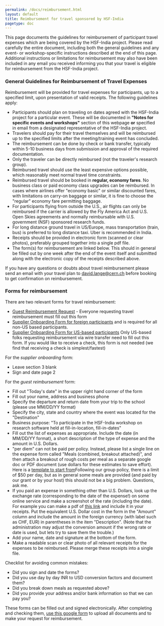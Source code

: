```yaml
---
permalink: /docs/reimbursement.html
layout: default
title: Reimbursement for travel sponsored by HSF-India
pagetype: doc
---
```

  This page documents the guidelines for reimbursement of participant travel
expenses which are being covered by the HSF-India project. Please read
carefully the entire document, including both the general guidelines and
any event- or workshop-specific instructions described at the end of this
page. Additional instructions or limitations for reimbursement may also have
been included in any email you received informing you that your travel is
eligible for reimbursement from the HSF-India project.

### General Guidelines for Reimbursement of Travel Expenses

  Reimbursement will be provided for travel expenses for participants, up to a specified limit, upon presentation of valid receipts. The following guidelines apply:

  * Participants should plan on traveling on dates agreed with the HSF-India project for a particular event. These will be documented in **"Notes for specific events and workshops"** section of this webpage **or** specified in email from a designated representative of the HSF-India project.
  * Travelers should pay for their travel themselves and will be reimbursed up to the specified limits after the meeting/training event has concluded.
  * The reimbursement can be done by check or bank transfer, typically within 5-10 business days from submission and approval of the required documentation.
  * Only the traveler can be directly reimbursed (not the traveler's research group).
  * Reimbursed travel should use the least expensive options possible, which reasonably meet normal travel time constraints.
  * Reimbursed travel should be booked in **regular, economy fares**. No business class or paid economy class upgrades can be reimbursed. In cases where airlines offer "economy basic" or similar discounted fares, with limitations on carry-on baggage or similar, it is fine to choose the "regular" economy fare permitting baggage.
  * For participants flying from outside the U.S., air flights can only be reimbursed if the carrier is allowed by the Fly America Act and U.S. Open Skies agreements and normally reimbursable with U.S. government (NSF) sponsored research funds.
  * For long distance ground travel in US/Europe, mass transportation (train, bus) is preferred to long distance taxi. Uber is recommended in India.
  * Receipts should be provided in electronic form (scanned or clear photos), preferably grouped together into a single pdf file.
  * The form(s) for reimbursement are linked below. This should in general be filled out by one week after the end of the event itself and submitted along with the electronic copy of the receipts described above.

  If you have any questions or doubts about travel reimbursement please send an email with your travel plan to [david.lange@cern.ch](mailto:david.lange@cern.ch) before booking to get confirmation on reimbursement.

### Forms for reimbursement

There are two relevant forms for travel reimbursement:

  * [Guest Reimbursement Request](https://finance.princeton.edu/forms/guest-reimbursement-request) - Everyone requesting travel reimbursement must fill out this form
  * [Supplier Onboarding Form for foreign participants](https://finance.princeton.edu/forms/foreign-individual-payeesubstitute-w-8ben) and is required for all non-US based participants.
  * [Supplier Onboarding Form for US-based participants](https://finance.princeton.edu/forms/supplierpayee-management) Only US-based folks requesting reimbursement via wire transfer need to fill out this form. If you would like to receive a check, this form is not needed (we find that receiving a check is simplest/fastest)

For the *supplier onboarding* form:

  * Leave section 3 blank
  * Sign and date page 2
    
For the *guest reimbursement* form:
  * Fill out "Today's date" in the upper right hand corner of the form
  * Fill out your name, address and business phone
  * Specify the departure and return date from your trip to the school (please use MM/DD/YY format)
  * Specify the city, state and country where the event was located for the "Destination"
  * Business purpose: "To participate in the HSF-India workshop on research software held at fill-in-location, fill-in-dates" 
  * Fill out the list of expenses as appropriate. Include the date (in MM/DD/YY format), a short description of the type of expense and the amount in U.S. Dollars.
  * "per diem" can not be paid per policy. Instead, please list a single line on the expense form called "Meals (combined, breakout attached)", and then attach a breakout of rough costs per meal as a separate google doc or PDF document (use dollars for these estimates to save effort). Here is a [template to start from](https://docs.google.com/document/d/1nwRHICCjA5f0U-31RR1dj72ecGleYrU3SEOch2sH-Pw)Following our group policy, there is a limit of $50 per day, but as in general some meals are provided (and paid by our grant or by your host) this should not be a big problem. Questions, ask me. 
  * If you paid an expense in something other than U.S. Dollars, look up the exchange rate (corresponding to the date of the expense!) on some online service and make a screenshot of the rate (including the date). For example you can make a pdf of [this link](https://www.exchangerates.org.uk/INR-USD-exchange-rate-history.html) and include it in your receipts. Put the equivalent U.S. Dollar cost in the form in the "Amount" column and include the amount in the foreign currency (with label such as CHF, EUR) in parentheses in the item "Description". (Note that the administration may adjust the conversion amount if the wrong rate or date is used, but lets try to save them the trouble.)
  * Add your name, date and signature at the bottom of the form.
  * Make a readable scan or clear photo of all relevant receipts for the expenses to be reimbursed. Please merge these receipts into a single file.

Checklist for avoiding common mistakes:

  * Did you sign and date the forms?
  * Did you use day by day INR to USD conversion factors and document them?
  * Did you break down meals as requested above?
  * Did you provide your address and/or bank information so that we can pay you?

These forms can be filled out and signed electronically. After completing and checking them, [use this google form](https://docs.google.com/forms/d/e/1FAIpQLScGB_VOZDsQoATIEJMxHP3F-czXp8W8Ml8HjcbDqhLLIDqlog/viewform?usp=sf_link) to upload all documents and to make your request for reimbursement. 
